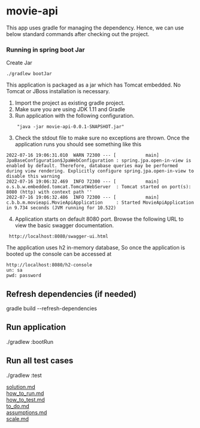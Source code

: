# movie-api

This app uses gradle for managing the dependency. Hence, we can use below standard commands after checking out the project.

### Running in spring boot Jar
Create Jar
```
./gradlew bootJar
```
This application is packaged as a jar which has Tomcat embedded. No Tomcat or JBoss installation is necessary.

1. Import the project as existing gradle project.
2. Make sure you are using JDK 1.11 and Gradle
2. Run application with the following configuration.
```
    "java -jar movie-api-0.0.1-SNAPSHOT.jar"
```
3. Check the stdout file to make sure no exceptions are thrown. Once the application runs you should see something like this

```
2022-07-16 19:06:31.010  WARN 72300 --- [           main] JpaBaseConfiguration$JpaWebConfiguration : spring.jpa.open-in-view is enabled by default. Therefore, database queries may be performed during view rendering. Explicitly configure spring.jpa.open-in-view to disable this warning
2022-07-16 19:06:32.469  INFO 72300 --- [           main] o.s.b.w.embedded.tomcat.TomcatWebServer  : Tomcat started on port(s): 8080 (http) with context path ''
2022-07-16 19:06:32.486  INFO 72300 --- [           main] c.b.b.m.movieapi.MovieApiApplication     : Started MovieApiApplication in 9.734 seconds (JVM running for 10.522)
```
4. Application starts on default 8080 port. Browse the following URL to view the basic swagger documentation.
```
 http://localhost:8080/swagger-ui.html
```

The application uses h2 in-memory database, So once the application is booted up the console can be accessed at
```
http://localhost:8080/h2-console 
un: sa
pwd: password
```
## Refresh dependencies (if needed)
gradle build --refresh-dependencies

## Run application 
./gradlew :bootRun

## Run all test cases
./gradlew :test


[solution.md](./solution.md) <br>
[how_to_run.md](./how_to_run.md ) <br>
[how_to_test.md](./how_to_test.md ) <br>
[to_do.md](./to_do.md )<br>
[assumptions.md](./assumptions.md)<br>
[scale.md](./scale.md)<br>